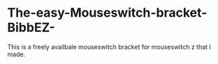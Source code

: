 # The-easy-Mouseswitch-bracket-BibbEZ-
This is a freely availbale mouseswitch bracket for mouseswitch z that I made. 
